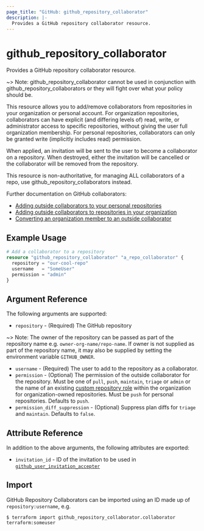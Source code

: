 ```yaml
---
page_title: "GitHub: github_repository_collaborator"
description: |-
  Provides a GitHub repository collaborator resource.
---
```


# github_repository_collaborator

Provides a GitHub repository collaborator resource.

~> Note: github_repository_collaborator cannot be used in conjunction with github_repository_collaborators or they will fight over what your policy should be.

This resource allows you to add/remove collaborators from repositories in your organization or personal account. For organization repositories, collaborators can have explicit (and differing levels of) read, write, or administrator access to specific repositories, without giving the user full organization membership. For personal repositories, collaborators can only be granted write (implicitly includes read) permission.

When applied, an invitation will be sent to the user to become a collaborator on a repository. When destroyed, either the invitation will be cancelled or the collaborator will be removed from the repository.

This resource is non-authoritative, for managing ALL collaborators of a repo, use github_repository_collaborators instead.

Further documentation on GitHub collaborators:

- [Adding outside collaborators to your personal repositories](https://help.github.com/en/github/setting-up-and-managing-your-github-user-account/managing-access-to-your-personal-repositories)
- [Adding outside collaborators to repositories in your organization](https://help.github.com/articles/adding-outside-collaborators-to-repositories-in-your-organization/)
- [Converting an organization member to an outside collaborator](https://help.github.com/articles/converting-an-organization-member-to-an-outside-collaborator/)

## Example Usage

```terraform
# Add a collaborator to a repository
resource "github_repository_collaborator" "a_repo_collaborator" {
  repository = "our-cool-repo"
  username   = "SomeUser"
  permission = "admin"
}
```

## Argument Reference

The following arguments are supported:

* `repository` - (Required) The GitHub repository

~> Note: The owner of the repository can be passed as part of the repository name e.g. `owner-org-name/repo-name`. If owner is not supplied as part of the repository name, it may also be supplied by setting the environment variable `GITHUB_OWNER`.

* `username` - (Required) The user to add to the repository as a collaborator.
* `permission` - (Optional) The permission of the outside collaborator for the repository. Must be one of `pull`, `push`, `maintain`, `triage` or `admin` or the name of an existing [custom repository role](https://docs.github.com/en/enterprise-cloud@latest/organizations/managing-peoples-access-to-your-organization-with-roles/managing-custom-repository-roles-for-an-organization) within the organization for organization-owned repositories. Must be `push` for personal repositories. Defaults to `push`.
* `permission_diff_suppression` - (Optional) Suppress plan diffs for `triage` and `maintain`. Defaults to `false`.

## Attribute Reference

In addition to the above arguments, the following attributes are exported:

* `invitation_id` - ID of the invitation to be used in [`github_user_invitation_accepter`](./user_invitation_accepter.html)

## Import

GitHub Repository Collaborators can be imported using an ID made up of `repository:username`, e.g.

```
$ terraform import github_repository_collaborator.collaborator terraform:someuser
```
